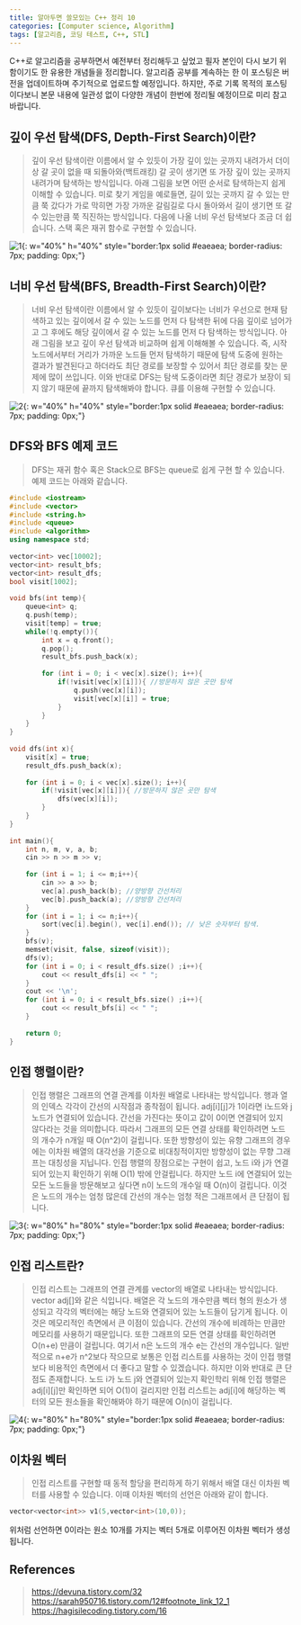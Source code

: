 ```yaml
---
title: 알아두면 쓸모있는 C++ 정리 10
categories: [Computer science, Algorithm]
tags: [알고리즘, 코딩 테스트, C++, STL]
---
```


C++로 알고리즘을 공부하면서 예전부터 정리해두고 싶었고 필자 본인이 다시 보기 위함이기도 한 유용한 개념들을 정리합니다.
알고리즘 공부를 계속하는 한 이 포스팅은 버전을 업데이트하며 주기적으로 업로드할 예정입니다. 하지만, 주로 기록 목적의 포스팅이다보니 본문 내용에 일관성 없이 다양한 개념이 한번에 정리될 예정이므로 미리 참고 바랍니다. 

## 깊이 우선 탐색(DFS, Depth-First Search)이란?
> 깊이 우선 탐색이란 이름에서 알 수 있듯이 가장 깊이 있는 곳까지 내려가서 더이상 갈 곳이 없을 때 되돌아와(백트래킹) 갈 곳이 생기면 또 가장 깊이 있는 곳까지 내려가며 탐색하는 방식입니다. 아래 그림을 보면 어떤 순서로 탐색하는지 쉽게 이해할 수 있습니다. 미로 찾기 게임을 예로들면, 길이 있는 곳까지 갈 수 있는 만큼 쭉 갔다가 가로 막히면 가장 가까운 갈림길로 다시 돌아와서 길이 생기면 또 갈 수 있는만큼 쭉 직진하는 방식입니다. 다음에 나올 너비 우선 탐색보다 조금 더 쉽습니다. 스택 혹은 재귀 함수로 구현할 수 있습니다.   

![1](/assets/img/cpp_stl/10/1.gif){: w="40%" h="40%" style="border:1px solid #eaeaea; border-radius: 7px; padding: 0px;"}

## 너비 우선 탐색(BFS, Breadth-First Search)이란?
> 너비 우선 탐색이란 이름에서 알 수 있듯이 깊이보다는 너비가 우선으로 현재 탐색하고 있는 깊이에서 갈 수 있는 노드를 먼저 다 탐색한 뒤에 다음 깊이로 넘어가고 그 후에도 해당 깊이에서 갈 수 있는 노드를 먼저 다 탐색하는 방식입니다. 아래 그림을 보고 깊이 우선 탐색과 비교하며 쉽게 이해해볼 수 있습니다. 즉, 시작 노드에서부터 거리가 가까운 노드들 먼저 탐색하기 때문에 탐색 도중에 원하는 결과가 발견된다고 하더라도 최단 경로를 보장할 수 있어서 최단 경로를 찾는 문제에 많이 쓰입니다. 이와 반대로 DFS는 탐색 도중이라면 최단 경로가 보장이 되지 않기 때문에 끝까지 탐색해봐야 합니다. 큐를 이용해 구현할 수 있습니다.   

![2](/assets/img/cpp_stl/10/2.gif){: w="40%" h="40%" style="border:1px solid #eaeaea; border-radius: 7px; padding: 0px;"}

## DFS와 BFS 예제 코드
> DFS는 재귀 함수 혹은 Stack으로 BFS는 queue로 쉽게 구현 할 수 있습니다. 예제 코드는 아래와 같습니다.   

```cpp
#include <iostream>
#include <vector>
#include <string.h>
#include <queue>
#include <algorithm>
using namespace std;
 
vector<int> vec[10002];
vector<int> result_bfs;
vector<int> result_dfs;
bool visit[1002];
 
void bfs(int temp){
    queue<int> q;
    q.push(temp);
    visit[temp] = true;
    while(!q.empty()){
        int x = q.front();
        q.pop();
        result_bfs.push_back(x);
 
        for (int i = 0; i < vec[x].size(); i++){
            if(!visit[vec[x][i]]){ //방문하지 않은 곳만 탐색
                q.push(vec[x][i]); 
                visit[vec[x][i]] = true;
            }
        }
    }
}
 
void dfs(int x){
    visit[x] = true;
    result_dfs.push_back(x);
 
    for (int i = 0; i < vec[x].size(); i++){
        if(!visit[vec[x][i]]){ //방문하지 않은 곳만 탐색
            dfs(vec[x][i]);
        }
    }
}
 
int main(){
    int n, m, v, a, b;
    cin >> n >> m >> v;
 
    for (int i = 1; i <= m;i++){
        cin >> a >> b;
        vec[a].push_back(b); //양방향 간선처리
        vec[b].push_back(a); //양방향 간선처리
    }
    for (int i = 1; i <= n;i++){
        sort(vec[i].begin(), vec[i].end()); // 낮은 숫자부터 탐색.
    }
    bfs(v);
    memset(visit, false, sizeof(visit));
    dfs(v);
    for (int i = 0; i < result_dfs.size() ;i++){
        cout << result_dfs[i] << " ";
    }
    cout << '\n';
    for (int i = 0; i < result_bfs.size() ;i++){
        cout << result_bfs[i] << " ";
    }
    
    return 0;
}
```

## 인접 행렬이란?
> 인접 행렬은 그래프의 연결 관계를 이차원 배열로 나타내는 방식입니다. 행과 열의 인덱스 각각이 간선의 시작점과 종착점이 됩니다. adj[i][j]가 1이라면 i노드와 j노드가 연결되어 있습니다. 간선을 가진다는 뜻이고 값이 0이면 연결되어 있지 않다라는 것을 의미합니다. 따라서 그래프의 모든 연결 상태를 확인하려면 노드의 개수가 n개일 때 O(n^2)이 걸립니다. 또한 방향성이 있는 유향 그래프의 경우에는 이차원 배열의 대각선을 기준으로 비대칭적이지만 방향성이 없는 무향 그래프는 대칭성을 지닙니다. 인접 행렬의 장점으로는 구현이 쉽고, 노드 i와 j가 연결되어 있는지 확인하기 위해 O(1) 밖에 안걸립니다. 하지만 노드 i에 연결되어 있는 모든 노드들을 방문해보고 싶다면 n이 노드의 개수일 때 O(n)이 걸립니다. 이것은 노드의 개수는 엄청 많은데 간선의 개수는 엄청 적은 그래프에서 큰 단점이 됩니다.   

![3](/assets/img/cpp_stl/10/3.png){: w="80%" h="80%" style="border:1px solid #eaeaea; border-radius: 7px; padding: 0px;"}

## 인접 리스트란?
> 인접 리스트는 그래프의 연결 관계를 vector의 배열로 나타내는 방식입니다. vector<int> adj[]와 같은 식입니다. 배열은 각 노드의 개수만큼 벡터 형의 원소가 생성되고 각각의 벡터에는 해당 노드와 연결되어 있는 노드들이 담기게 됩니다. 이것은 메모리적인 측면에서 큰 이점이 있습니다. 간선의 개수에 비례하는 만큼만 메모리를 사용하기 때문입니다. 또한 그래프의 모든 연결 상태를 확인하려면 O(n+e) 만큼이 걸립니다. 여기서 n은 노드의 개수 e는 간선의 개수입니다. 일반 적으로 n+e가 n^2보다 작으므로 보통은 인접 리스트를 사용하는 것이 인접 행렬보다 비용적인 측면에서 더 좋다고 말할 수 있겠습니다. 하지만 이와 반대로 큰 단점도 존재합니다. 노드 i가 노드 j와 연결되어 있는지 확인학리 위해 인접 행렬은 adj[i][j]만 확인하면 되어 O(1)이 걸리지만 인접 리스트는 adj[i]에 해당하는 벡터의 모든 원소들을 확인해봐야 하기 때문에 O(n)이 걸립니다.   

![4](/assets/img/cpp_stl/10/4.png){: w="80%" h="80%" style="border:1px solid #eaeaea; border-radius: 7px; padding: 0px;"}

## 이차원 벡터
> 인접 리스트를 구현할 때 동적 할당을 편리하게 하기 위해서 배열 대신 이차원 벡터를 사용할 수 있습니다. 이때 이차원 벡터의 선언은 아래와 같이 합니다.
```cpp
vector<vector<int>> v1(5,vector<int>(10,0));
```
위처럼 선언하면 0이라는 원소 10개를 가지는 벡터 5개로 이루어진 이차원 벡터가 생성됩니다.

## References
> https://devuna.tistory.com/32    
https://sarah950716.tistory.com/12#footnote_link_12_1   
https://hagisilecoding.tistory.com/16